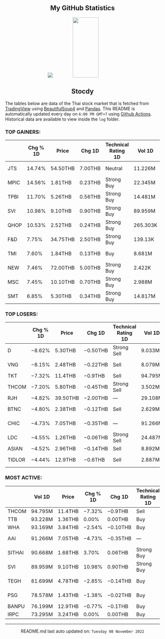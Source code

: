 <div align="center">

## My GitHub Statistics
<img src="https://github-readme-streak-stats.herokuapp.com/?user=nopnopwei&theme=black-ice&hide_border=true&stroke=0000&background=0D1117&ring=FFE573&fire=FF8623&currStreakLabel=FF8623" />
<img width="41%" height="195px" src="https://github-readme-stats.vercel.app/api/top-langs/?username=nopnopwei&layout=compact&hide_border=true&title_color=FEE473&text_color=FFFFFF&bg_color=0d1117" />
    
## Stocdy
<div align="left">

The tables below are data of the Thai stock market that is fetched from [TradingView](https://www.tradingview.com/markets/stocks-thailand/market-movers-all-stocks/) using [BeautifulSoup4](https://www.crummy.com/software/BeautifulSoup/bs4/doc/) and [Pandas](https://pandas.pydata.org). This README is automatically updated every day on `6:00 PM GMT+7` using [Github Actions](https://www.tradingview.com/markets/stocks-thailand/market-movers-all-stocks/). Historical data are available to view inside the `log` folder.
### TOP GAINERS:
|         | Chg % 1D   | Price    | Chg 1D   | Technical Rating 1D   | Vol 1D   | Volume * Price 1D   | Market cap   | P/E(TTM)   | EPS(TTM)   | Sector                 | Sector Chg % 1D   |
|---------|------------|----------|----------|-----------------------|----------|---------------------|--------------|------------|------------|------------------------|-------------------|
| JTS     | 14.74%     | 54.50THB | 7.00THB  | Neutral               | 11.226M  | 611.811M            | 33.557BTHB   | 110.23     | 0.43THB    | Technology Services    | +4.46%            |
| MPIC    | 14.56%     | 1.81THB  | 0.23THB  | Strong Buy            | 22.345M  | 40.444M             | 2.054BTHB    | 159.60     | 0.01THB    | Consumer Services      | +0.79%            |
| TPBI    | 11.70%     | 5.26THB  | 0.56THB  | Strong Buy            | 14.481M  | 76.026M             | 1.959BTHB    | 17.79      | 0.26THB    | Process Industries     | +0.53%            |
| SVI     | 10.98%     | 9.10THB  | 0.90THB  | Strong Buy            | 89.959M  | 818.631M            | 17.656BTHB   | 9.93       | 0.83THB    | Electronic Technology  | +0.82%            |
| QHOP    | 10.53%     | 2.52THB  | 0.24THB  | Strong Buy            | 265.303K | 668.564K            | 436.164MTHB  | —          | −0.25THB   | Finance                | +0.08%            |
| F&amp;D | 7.75%      | 34.75THB | 2.50THB  | Strong Buy            | 139.13K  | 4.835M              | 568.384MTHB  | 205.81     | 0.16THB    | Consumer Non-Durables  | +0.40%            |
| TMI     | 7.60%      | 1.84THB  | 0.13THB  | Buy                   | 8.681M   | 15.974M             | 1.148BTHB    | 83.01      | 0.02THB    | Producer Manufacturing | +0.53%            |
| NEW     | 7.46%      | 72.00THB | 5.00THB  | Strong Buy            | 2.422K   | 174.384K            | 670MTHB      | 11.58      | 5.79THB    | Health Services        | +0.75%            |
| MSC     | 7.45%      | 10.10THB | 0.70THB  | Strong Buy            | 2.988M   | 30.181M             | 3.384BTHB    | 13.61      | 0.69THB    | Technology Services    | +4.46%            |
| SMT     | 6.85%      | 5.30THB  | 0.34THB  | Strong Buy            | 14.817M  | 78.529M             | 4.174BTHB    | 15.85      | 0.33THB    | Electronic Technology  | +0.82%            |
### TOP LOSERS:
|        | Chg % 1D   | Price    | Chg 1D   | Technical Rating 1D   | Vol 1D   | Volume * Price 1D   | Market cap   | P/E(TTM)   | EPS(TTM)   | Sector                 | Sector Chg % 1D   |
|--------|------------|----------|----------|-----------------------|----------|---------------------|--------------|------------|------------|------------------------|-------------------|
| D      | −8.62%     | 5.30THB  | −0.50THB | Strong Sell           | 9.033M   | 47.873M             | 1.751BTHB    | 149.10     | 0.04THB    | Health Services        | +0.75%            |
| VNG    | −8.15%     | 2.48THB  | −0.22THB | Sell                  | 8.079M   | 20.035M             | 642.006MTHB  | 38.14      | 0.07THB    | Producer Manufacturing | +0.53%            |
| TKT    | −7.32%     | 11.4THB  | −0.9THB  | Sell                  | 94.795M  | 1.081B              | 13.482BTHB   | 31.11      | 0.40THB    | Communications         | −0.97%            |
| THCOM  | −7.20%     | 5.80THB  | −0.45THB | Strong Sell           | 3.502M   | 20.312M             | 10.845BTHB   | 7.22       | 0.87THB    | Distribution Services  | +1.06%            |
| RJH    | −4.82%     | 39.50THB | −2.00THB | —                     | 29.108M  | 1.15B               | —            | —          | —          | —                      | -                 |
| BTNC   | −4.80%     | 2.38THB  | −0.12THB | Sell                  | 2.629M   | 6.257M              | 1BTHB        | 27.78      | 0.09THB    | Process Industries     | +0.53%            |
| CHIC   | −4.73%     | 7.05THB  | −0.35THB | —                     | 91.266M  | 643.426M            | —            | —          | —          | Consumer Non-Durables  | +0.40%            |
| LDC    | −4.55%     | 1.26THB  | −0.06THB | Strong Sell           | 24.487M  | 30.854M             | 792MTHB      | 33.85      | 0.04THB    | Health Services        | +0.75%            |
| ASIAN  | −4.52%     | 2.96THB  | −0.14THB | Sell                  | 8.892M   | 26.321M             | 1.638BTHB    | 13.90      | 0.22THB    | Transportation         | +0.35%            |
| TIDLOR | −4.44%     | 12.9THB  | −0.6THB  | Sell                  | 2.887M   | 37.239M             | 4.455BTHB    | 21.64      | 0.62THB    | Consumer Non-Durables  | +0.40%            |
### MOST ACTIVE:
|        | Vol 1D   | Price   | Chg % 1D   | Chg 1D   | Technical Rating 1D   | Volume * Price 1D   | Market cap   | P/E(TTM)   | EPS(TTM)   | Sector                 | Sector Chg % 1D   |
|--------|----------|---------|------------|----------|-----------------------|---------------------|--------------|------------|------------|------------------------|-------------------|
| THCOM  | 94.795M  | 11.4THB | −7.32%     | −0.9THB  | Sell                  | 1.081B              | 13.482BTHB   | 31.11      | 0.40THB    | Communications         | −0.97%            |
| TTB    | 93.228M  | 1.36THB | 0.00%      | 0.00THB  | Buy                   | 126.79M             | 131.407BTHB  | 10.06      | 0.14THB    | Finance                | +0.08%            |
| WHA    | 93.169M  | 3.84THB | −2.54%     | −0.10THB | Buy                   | 357.77M             | 58.891BTHB   | 18.75      | 0.21THB    | Transportation         | +0.35%            |
| AAI    | 91.266M  | 7.05THB | −4.73%     | −0.35THB | —                     | 643.426M            | —            | —          | —          | Consumer Non-Durables  | +0.40%            |
| SITHAI | 90.668M  | 1.68THB | 3.70%      | 0.06THB  | Strong Buy            | 152.322M            | 4.39BTHB     | 16.91      | 0.10THB    | Producer Manufacturing | +0.53%            |
| SVI    | 89.959M  | 9.10THB | 10.98%     | 0.90THB  | Strong Buy            | 818.631M            | 17.656BTHB   | 9.93       | 0.83THB    | Electronic Technology  | +0.82%            |
| TEGH   | 81.699M  | 4.78THB | −2.85%     | −0.14THB | Buy                   | 390.522M            | 5.314BTHB    | —          | —          | Producer Manufacturing | +0.53%            |
| PSG    | 78.578M  | 1.43THB | −1.38%     | −0.02THB | Buy                   | 112.367M            | 94.239BTHB   | 852.94     | 0.00THB    | Industrial Services    | +0.24%            |
| BANPU  | 76.199M  | 12.9THB | −0.77%     | −0.1THB  | Buy                   | 982.972M            | 87.959BTHB   | 3.44       | 4.50THB    | Energy Minerals        | −0.52%            |
| IRPC   | 73.295M  | 3.24THB | 0.00%      | 0.00THB  | Buy                   | 237.476M            | 66.13BTHB    | 6.83       | 0.47THB    | Energy Minerals        | −0.52%            |
<hr>
<div align="center">

README.md last auto updated on: `Tuesday 08 November 2022`
<br>
</div>
    